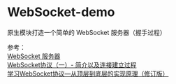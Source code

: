 # WebSocket-demo
原生模块打造一个简单的 WebSocket 服务器（握手过程）
    

参考：    
[WebSocket 服务器](https://zhuanlan.zhihu.com/p/26407649?utm_medium=social&amp;utm_source=wechat_session)    
[WebSocket协议（一）- 简介以及连接建立过程](https://www.timefly.cn/learn-websocket-protocol-1/)    
[学习WebSocket协议—从顶层到底层的实现原理（修订版）](https://github.com/abbshr/abbshr.github.io/issues/22)
